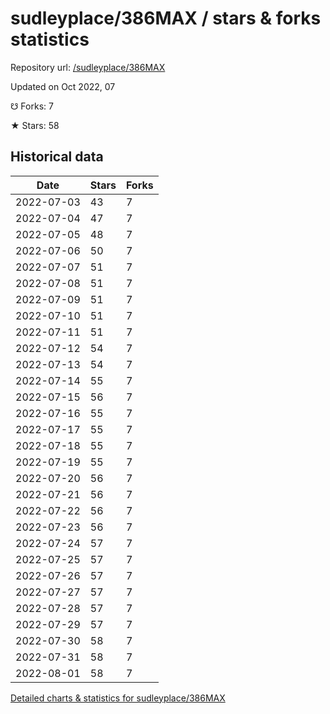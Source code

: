 # sudleyplace/386MAX / stars & forks statistics

Repository url: [/sudleyplace/386MAX](https://github.com/sudleyplace/386MAX)

Updated on Oct 2022, 07

☋ Forks: 7

★ Stars: 58

## Historical data
| Date | Stars | Forks |
|------|-------|-------|
| 2022-07-03 | 43 | 7 | 
| 2022-07-04 | 47 | 7 | 
| 2022-07-05 | 48 | 7 | 
| 2022-07-06 | 50 | 7 | 
| 2022-07-07 | 51 | 7 | 
| 2022-07-08 | 51 | 7 | 
| 2022-07-09 | 51 | 7 | 
| 2022-07-10 | 51 | 7 | 
| 2022-07-11 | 51 | 7 | 
| 2022-07-12 | 54 | 7 | 
| 2022-07-13 | 54 | 7 | 
| 2022-07-14 | 55 | 7 | 
| 2022-07-15 | 56 | 7 | 
| 2022-07-16 | 55 | 7 | 
| 2022-07-17 | 55 | 7 | 
| 2022-07-18 | 55 | 7 | 
| 2022-07-19 | 55 | 7 | 
| 2022-07-20 | 56 | 7 | 
| 2022-07-21 | 56 | 7 | 
| 2022-07-22 | 56 | 7 | 
| 2022-07-23 | 56 | 7 | 
| 2022-07-24 | 57 | 7 | 
| 2022-07-25 | 57 | 7 | 
| 2022-07-26 | 57 | 7 | 
| 2022-07-27 | 57 | 7 | 
| 2022-07-28 | 57 | 7 | 
| 2022-07-29 | 57 | 7 | 
| 2022-07-30 | 58 | 7 | 
| 2022-07-31 | 58 | 7 | 
| 2022-08-01 | 58 | 7 | 


[Detailed charts & statistics for sudleyplace/386MAX](https://reviewgithub.com/rep/sudleyplace/386MAX)
